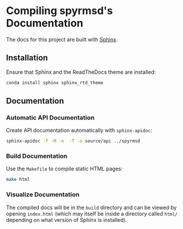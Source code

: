 # Compiling spyrmsd's Documentation

The docs for this project are built with [Sphinx](http://www.sphinx-doc.org/en/master/).

## Installation

Ensure that Sphinx and the ReadTheDocs theme are installed:

```bash
conda install sphinx sphinx_rtd_theme
```

## Documentation

### Automatic API Documentation

Create API documentation automatically with `sphinx-apidoc`:

```bash
sphinx-apidoc -f -M -e  -T -o source/api ../spyrmsd
```

### Build Documentation

Use the `Makefile` to compile static HTML pages:

```bash
make html
```

### Visualize Documentation

The compiled docs will be in the `build` directory and can be viewed by opening `index.html` (which may itself be inside a directory called `html/` depending on what version of Sphinx is installed).
